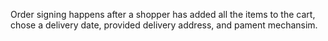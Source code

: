 
Order signing happens after a shopper has added all the items to the cart, chose a delivery date, provided delivery address, and pament mechansim. 
